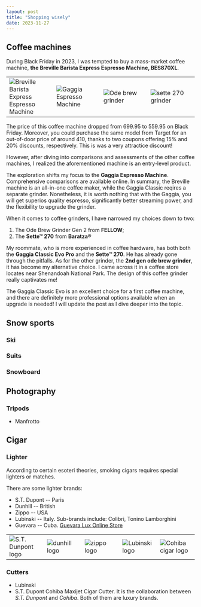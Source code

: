 ```yaml
---
layout: post
title: "Shopping wisely"
date: 2023-11-27
---
```


## Coffee machines

During Black Friday in 2023, I was tempted to buy a mass-market coffee machine, **the Breville Barista Express Espresso Machine, BES870XL**. 

<!-- ![picture of the Breville Barista Express Espresso Machine, BES870XL](../../../images/BES870XL_Transparent_1300x1300.png)  -->

<style>
    .coffee-hardware-table {
        width: 100%;
        table-layout: fixed;
    }

    .coffee-hardware-table td {
        width: 25%;
    }
</style>

<table class="coffee-hardware-table">
  <tr>
    <td>
        <img src="../../../images/BES870XL_Transparent_1300x1300.png" alt="Breville Barista Express Espresso Machine"/>
    </td>
    <td>
        <img src="../../../images/NewClassic_Int_Varianti_Colori_Gaggia_2023-copia.png" alt="Gaggia Espresso Machine"/>
    </td>
    <td>
        <img src="../../../images/ode-brew-grinder-gen-2.png" alt="Ode brew grinder" />
    </td>
    <td>
        <img src="../../../images/sette-270.png" alt="sette 270 grinder" />
    </td>
  </tr>
</table>

The price of this coffee machine dropped from $699.95$ to $559.95$ on Black Friday. Moreover, you could purchase the same model from Target for an out-of-door price of around $410$, thanks to two coupons offering $15\%$ and $20\%$ discounts, respectively. This is was a very attractice discount!

However, after diving into comparisons and assessments of the other coffee machines, I realized the aforementioned machine is an entry-level product.

The exploration shifts my focus to the **Gaggia Espresso Machine**.  Comprehensive comparisons are available online. In summary, the Breville machine is an all-in-one coffee maker, while the Gaggia Classic reqires a separate grinder. Nonetheless, it is worth nothing that with the Gaggia, you will get superios quality espresso, significantly better streaming power, and the flexibility to upgrade the grinder.

When it comes to coffee grinders, I have narrowed my choices down to two:

1. The Ode Brew Grinder Gen 2 from **FELLOW**; 
2. The **Sette&trade; 270** from **Baratza&reg;** 


My roommate, who is more experienced in coffee hardware, has both both the **Gaggia Classic Evo Pro** and the **Sette&trade; 270**. He has already gone through the pitfalls. As for the other grinder, the **2nd gen ode brew grinder**, it has become my alternative choice. I came across it in a coffee store locates near Shenandoah National Park. The design of this coffee grinder really captivates me!

The Gaggia Classic Evo is an excellent choice for a first coffee machine, and there are definitely more professional options available when an upgrade is needed! I will update the post as I dive deeper into the topic.


## Snow sports

### Ski

### Suits

### Snowboard

## Photography

### Tripods

* Manfrotto

## Cigar


### Lighter

According to certain esoteri theories, smoking cigars requires special lighters or matches.

There are some lighter brands:
* S.T. Dupont -- Paris
* Dunhill -- British
* Zippo -- USA
* Lubinski -- Italy. Sub-brands include: Colibri, Tonino Lamborghini
* Guevara -- Cuba. [Guevara Lux Online Store](https://guevaralux.com)

<style>
    .cigar-brand-table {
        width: 100%;
        table-layout: fixed;
    }

    .cigar-brand-table td {
        width: 20%;
    }
</style>

<table class="cigar-brand-table">
  <tr>
    <td>
        <img src="../../../images/logo_black_cut_2.png" alt="S.T. Dunpont logo"/>
    </td>
    <td>
        <img src="../../../images/dunhill.svg" alt="dunhill logo"/>
    </td>
    <td>
        <img src="../../../images/zippo_logo.png" alt="zippo logo" />
    </td>
    <td>
        <img src="../../../images/logoLubinski-testa.png" alt="Lubinski logo" />
    </td>
    <td>
        <img src="../../../images/Cohiba_cigar_logo.png" alt="Cohiba cigar logo" />
    </td>
  </tr>
</table>


### Cutters
* Lubinski
* S.T. Dupont Cohiba Maxijet Cigar Cutter. It is the collaboration between *S.T. Dunpont* and *Cohiba*. Both of them are luxury brands.


